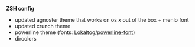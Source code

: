 **ZSH config**
 - updated agnoster theme that works on os x out of the box + menlo font
 - updated crunch theme
 - powerline theme (fonts: [Lokaltog/powerline-font](https://github.com/Lokaltog/powerline-fonts))
 - dircolors
